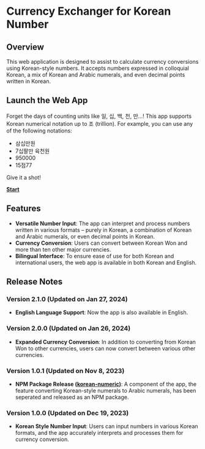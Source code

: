 # Currency Exchanger for Korean Number

## Overview
This web application is designed to assist to calculate currency conversions using Korean-style numbers. It accepts numbers expressed in colloquial Korean, a mix of Korean and Arabic numerals, and even decimal points written in Korean.

## Launch the Web App
Forget the days of counting units like 일, 십, 백, 천, 만...! This app supports Korean numerical notation up to 조 (trillion). For example, you can use any of the following notations:
- 삼십만원
- 7십팔만 육천원
- 950000
- 15점77
  
Give it a shot!

**[Start](https://hwahyeon.github.io/reactjs-exchange-forkorean/)**



## Features
- **Versatile Number Input**: The app can interpret and process numbers written in various formats – purely in Korean, a combination of Korean and Arabic numerals, or even decimal points in Korean.
- **Currency Conversion**: Users can convert between Korean Won and more than ten other major currencies.
- **Bilingual Interface**: To ensure ease of use for both Korean and international users, the web app is available in both Korean and English.



## Release Notes
### Version 2.1.0 (Updated on Jan 27, 2024)
- **English Language Support**: Now the app is also available in English.
### Version 2.0.0 (Updated on Jan 26, 2024)
- **Expanded Currency Conversion**: In addition to converting from Korean Won to other currencies, users can now convert between various other currencies.
### Version 1.0.1 (Updated on Nov 8, 2023)
- **NPM Package Release ([korean-numeric](https://www.npmjs.com/package/korean-numeric))**: A component of the app, the feature converting Korean-style numerals to Arabic numerals, has been seperated and released as an NPM package. 
### Version 1.0.0 (Updated on Dec 19, 2023)
- **Korean Style Number Input**: Users can input numbers in various Korean formats, and the app accurately interprets and processes them for currency conversion.
